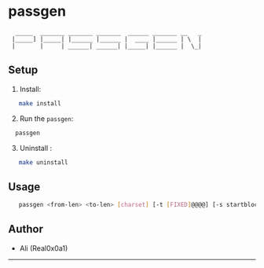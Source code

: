 #  passgen

      _____  _______ _______ _______  ______ _______ __   _
     |_____] |_____| |______ |______ |  ____ |______ | \  |
     |       |     | ______| ______| |_____| |______ |  \_|

## Setup

1. Install:
```bash
   make install
```
2. Run the `passgen`:
```bash
  passgen
```
3. Uninstall :
```bash
   make uninstall
```

## Usage
```bash
   passgen <from-len> <to-len> [charset] [-t [FIXED]@@@@] [-s startblock] -o <output_file>
```

## Author

- Ali (Real0x0a1)

---
